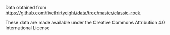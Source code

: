 Data obtained from https://github.com/fivethirtyeight/data/tree/master/classic-rock.

These data are made available under the Creative Commons Attribution 4.0 International License
